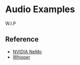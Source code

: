 # Audio Examples

W.I.P

## Reference
- [NVIDIA NeMo](https://github.com/NVIDIA/NeMo/tree/main)
- [Whisper](https://github.com/openai/whisper)